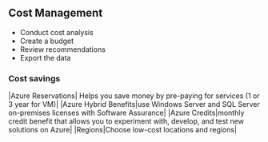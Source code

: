 ## Cost Management
* Conduct cost analysis
* Create a budget
* Review recommendations
* Export the data

### Cost savings
|Azure Reservations| Helps you save money by pre-paying for services (1 or 3 year for VM)|
|Azure Hybrid Benefits|use Windows Server and SQL Server on-premises licenses with Software Assurance|
|Azure Credits|monthly credit benefit that allows you to experiment with, develop, and test new solutions on Azure|
|Regions|Choose low-cost locations and regions|
